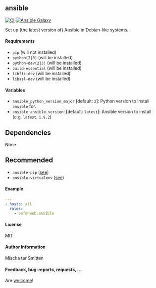 ## ansible

[![CI](https://github.com/Oefenweb/ansible-ansible/workflows/CI/badge.svg)](https://github.com/Oefenweb/ansible-ansible/actions?query=workflow%3ACI)
[![Ansible Galaxy](http://img.shields.io/badge/ansible--galaxy-ansible-blue.svg)](https://galaxy.ansible.com/Oefenweb/ansible)

Set up (the latest version of) Ansible in Debian-like systems.

#### Requirements

* `pip` (will not installed)
* `python(2|3)` (will be installed)
* `python-dev(2|3)` (will be installed)
* `build-essential` (will be installed)
* `libffi-dev` (will be installed)
* `libssl-dev` (will be installed)

#### Variables

* `ansible_python_version_major` [default: `2`]: Python version to install `ansible` for.
* `ansible_ansible_version`: [default: `latest`]: Ansible version to install (e.g. `latest`, `1.9.2`)

## Dependencies

None

## Recommended

* `ansible-pip` ([see](https://github.com/Oefenweb/ansible-pip))
* `ansible-virtualenv` ([see](https://github.com/Oefenweb/ansible-virtualenv))

#### Example

```yaml
---
- hosts: all
  roles:
    - oefenweb.ansible
```

#### License

MIT

#### Author Information

Mischa ter Smitten

#### Feedback, bug-reports, requests, ...

Are [welcome](https://github.com/Oefenweb/ansible-ansible/issues)!
